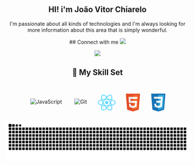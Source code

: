 <div align="center">

## HI! i'm João Vitor Chiarelo

I'm passionate about all kinds of technologies and I'm always looking for more information about this area that is simply wonderful.
  </div>
<div align="center">
## Connect with me <img src="https://media.giphy.com/media/LnQjpWaON8nhr21vNW/giphy.gif" width="60">

<a href="https://www.linkedin.com/in/joao-vitor-chiarelo-6986151a7/"><img src="https://img.shields.io/badge/LinkedIn-0077B5?style=for-the-badge&logo=linkedin&logoColor=white"></a>
</div>
<div align="center">

## 🤹 My Skill Set

<br>
<img style="margin: 15px" src="https://camo.githubusercontent.com/ece04e9e6d8e7370a88024f41d544915e01ce71b5457326c08349cc282ccf2d4/68747470733a2f2f6d65646961332e67697068792e636f6d2f6d656469612f6c6e377a32655772696951416c6c6656636e2f323030772e77656270" alt="JavaScript" height="50" width="50"  />  
<img style="margin: 15px" alt="Git" height="50" width="50"  src="https://camo.githubusercontent.com/0cad3f969b0946abd0e5f16e9ed1ff78a2495a40c2bb5c6414aefd4be76505aa/68747470733a2f2f692e67697068792e636f6d2f6d656469612f4b7a4a6b7a6a676766474e355079366e6b542f3230302e77656270"  />
<img style="margin: 10px"
<img align="center" alt="joaoch-React"  width="50"  src="https://raw.githubusercontent.com/devicons/devicon/master/icons/react/react-original.svg" height="50">
<img style="margin: 10px"
  <img align="center" alt="joaoch-HTML"  width="45" src="https://raw.githubusercontent.com/devicons/devicon/master/icons/html5/html5-original.svg" height="50">
  <img style="margin: 10px"
  <img align="center" alt="joaoch-CSS"  width="45" src="https://raw.githubusercontent.com/devicons/devicon/master/icons/css3/css3-original.svg" height="50">
</div>

![Snake animation](https://github.com/vagnercruz/vagnercruz/blob/output/github-contribution-grid-snake.svg)
